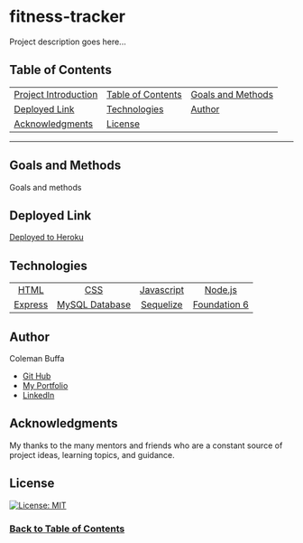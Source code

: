 # fitness-tracker

Project description goes here...

## Table of Contents

| |||
|:-|:-|:-|
| [Project Introduction](#portfolio) | [Table of Contents](#table-of-contents) | [Goals and Methods](#goals-and-methods) 
| [Deployed Link](#deployed-link) | [Technologies](#technologies) | [Author](#author) 
| [Acknowledgments](#acknowledgments) | [License](#license) |
---

## Goals and Methods

Goals and methods

## Deployed Link

[Deployed to Heroku]()

## Technologies 

|||||
|:-:|:-:|:-:|:-:|
| [HTML](https://developer.mozilla.org/en-US/docs/Web/HTML) | [CSS](https://developer.mozilla.org/en-US/docs/Web/CSS) | [Javascript](https://developer.mozilla.org/en-US/docs/Web/JavaScript) | [Node.js](https://nodejs.org/en/)
| [Express](https://expressjs.com/) | [MySQL Database](https://www.mysql.com/) | [Sequelize](https://sequelize.org/master/index.html) | [Foundation 6](https://get.foundation/)

## Author

Coleman Buffa

* [Git Hub](https://github.com/coleman-buffa)
* [My Portfolio](https://colemanbuffa-portfolio.herokuapp.com/)
* [LinkedIn](https://www.linkedin.com/in/coleman-buffa/)

## Acknowledgments

My thanks to the many mentors and friends who are a constant source of project ideas, learning topics, and guidance.

## License

[![License: MIT](https://img.shields.io/badge/License-MIT-yellow.svg)](https://opensource.org/licenses/MIT)

### [Back to Table of Contents](#table-of-contents)